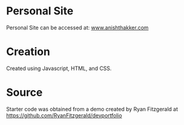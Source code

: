 # Personal Site
Personal Site can be accessed at: www.anishthakker.com

# Creation
Created using Javascript, HTML, and CSS.

# Source
Starter code was obtained from a demo created by Ryan Fitzgerald at https://github.com/RyanFitzgerald/devportfolio
